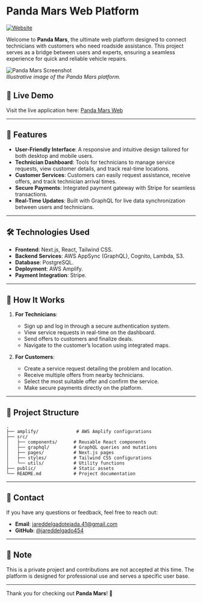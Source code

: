 # Panda Mars Web Platform

[![Website](https://img.shields.io/website?url=https%3A%2F%2Fwww.app.panda-mars.com)](https://www.app.panda-mars.com)

Welcome to **Panda Mars**, the ultimate web platform designed to connect technicians with customers who need roadside assistance. This project serves as a bridge between users and experts, ensuring a seamless experience for quick and reliable vehicle repairs.

![Panda Mars Screenshot](https://via.placeholder.com/800x400?text=Panda+Mars+Web+Platform)  
*Illustrative image of the Panda Mars platform.*

## 🌟 **Live Demo**

Visit the live application here: [Panda Mars Web](https://www.app.panda-mars.com)

---

## 🚀 **Features**

- **User-Friendly Interface**: A responsive and intuitive design tailored for both desktop and mobile users.
- **Technician Dashboard**: Tools for technicians to manage service requests, view customer details, and track real-time locations.
- **Customer Services**: Customers can easily request assistance, receive offers, and track technician arrival times.
- **Secure Payments**: Integrated payment gateway with Stripe for seamless transactions.
- **Real-Time Updates**: Built with GraphQL for live data synchronization between users and technicians.

---

## 🛠️ **Technologies Used**

- **Frontend**: Next.js, React, Tailwind CSS.
- **Backend Services**: AWS AppSync (GraphQL), Cognito, Lambda, S3.
- **Database**: PostgreSQL.
- **Deployment**: AWS Amplify.
- **Payment Integration**: Stripe.

---

## 📖 **How It Works**

1. **For Technicians**:
   - Sign up and log in through a secure authentication system.
   - View service requests in real-time on the dashboard.
   - Send offers to customers and finalize deals.
   - Navigate to the customer’s location using integrated maps.

2. **For Customers**:
   - Create a service request detailing the problem and location.
   - Receive multiple offers from nearby technicians.
   - Select the most suitable offer and confirm the service.
   - Make secure payments directly on the platform.

---

## 📂 **Project Structure**

```plaintext
.
├── amplify/              # AWS Amplify configurations
├── src/
│   ├── components/      # Reusable React components
│   ├── graphql/         # GraphQL queries and mutations
│   ├── pages/           # Next.js pages
│   ├── styles/          # Tailwind CSS configurations
│   └── utils/           # Utility functions
├── public/              # Static assets
└── README.md            # Project documentation
```

---

## 📧 **Contact**

If you have any questions or feedback, feel free to reach out:

- **Email**: jareddelgadotejada.41@gmail.com
- **GitHub**: [@jareddelgado454](https://github.com/jareddelgado454)

---

## 📝 **Note**

This is a private project and contributions are not accepted at this time. The platform is designed for professional use and serves a specific user base.

---

Thank you for checking out **Panda Mars**! 🌌
